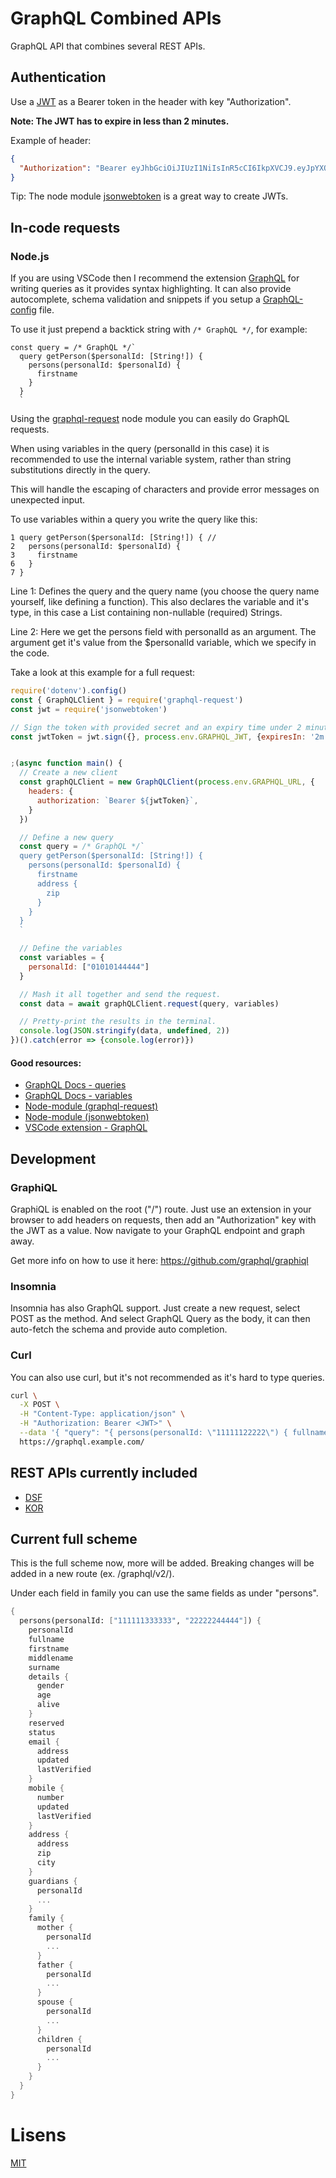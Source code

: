 # GraphQL Combined APIs
GraphQL API that combines several REST APIs.

## Authentication
Use a [JWT](https://jwt.io/) as a Bearer token in the header with key "Authorization".

**Note: The JWT has to expire in less than 2 minutes.**

Example of header:
``` json
{
  "Authorization": "Bearer eyJhbGciOiJIUzI1NiIsInR5cCI6IkpXVCJ9.eyJpYXQiOjE1NTU0MjI2OTAsImV4cCI6MTU1NTQyMjgxMH0.Ts0xn2AF0cWVsAsvlClRU0zlL_lwPvm7lNpGu0hFlZk"
}
```

Tip: The node module [jsonwebtoken](https://www.npmjs.com/package/jsonwebtoken) is a great way to create JWTs.

## In-code requests
### Node.js
If you are using VSCode then I recommend the extension [GraphQL](https://marketplace.visualstudio.com/items?itemName=Prisma.vscode-graphql) for writing queries as it provides syntax highlighting. It can also provide autocomplete, schema validation and snippets if you setup a [GraphQL-config](https://github.com/prisma/graphql-config) file.

To use it just prepend a backtick string with `/* GraphQL */`, for example:

```graph
const query = /* GraphQL */`
  query getPerson($personalId: [String!]) {
    persons(personalId: $personalId) {
      firstname
    }
  }
  `
```

Using the [graphql-request](https://www.npmjs.com/package/graphql-request) node module you can easily do GraphQL requests.

When using variables in the query (personalId in this case) it is recommended to use the internal variable system, rather than string substitutions directly in the query.

This will handle the escaping of characters and provide error messages on unexpected input.

To use variables within a query you write the query like this:
```graph
1 query getPerson($personalId: [String!]) { // 
2   persons(personalId: $personalId) {
3     firstname
6   }
7 }
```

Line 1: Defines the query and the query name (you choose the query name yourself, like defining a function).
This also declares the variable and it's type, in this case a List containing non-nullable (required) Strings.

Line 2: Here we get the persons field with personalId as an argument.
The argument get it's value from the $personalId variable, which we specify in the code.


Take a look at this example for a full request:

```js
require('dotenv').config()
const { GraphQLClient } = require('graphql-request')
const jwt = require('jsonwebtoken')

// Sign the token with provided secret and an expiry time under 2 minutes
const jwtToken = jwt.sign({}, process.env.GRAPHQL_JWT, {expiresIn: '2m'})


;(async function main() {
  // Create a new client
  const graphQLClient = new GraphQLClient(process.env.GRAPHQL_URL, {
    headers: {
      authorization: `Bearer ${jwtToken}`,
    }
  })

  // Define a new query
  const query = /* GraphQL */`
  query getPerson($personalId: [String!]) {
    persons(personalId: $personalId) {
      firstname
      address {
        zip
      }
    }
  }
  `

  // Define the variables
  const variables = {
    personalId: ["01010144444"]
  }

  // Mash it all together and send the request.
  const data = await graphQLClient.request(query, variables)

  // Pretty-print the results in the terminal.
  console.log(JSON.stringify(data, undefined, 2))
})().catch(error => {console.log(error)})
```

#### Good resources:
- [GraphQL Docs - queries](https://graphql.org/learn/queries/)
- [GraphQL Docs - variables](https://graphql.org/learn/queries/#variables)
- [Node-module (graphql-request)](https://www.npmjs.com/package/graphql-request)
- [Node-module (jsonwebtoken)](https://www.npmjs.com/package/jsonwebtoken)
- [VSCode extension - GraphQL](https://marketplace.visualstudio.com/items?itemName=Prisma.vscode-graphql)

## Development
### GraphiQL
GraphiQL is enabled on the root ("/") route.
Just use an extension in your browser to add headers on requests, then add an "Authorization" key with the JWT as a value.
Now navigate to your GraphQL endpoint and graph away.

Get more info on how to use it here: https://github.com/graphql/graphiql

### Insomnia
Insomnia has also GraphQL support.
Just create a new request, select POST as the method.
And select GraphQL Query as the body, it can then auto-fetch the schema and provide auto completion.

### Curl
You can also use curl, but it's not recommended as it's hard to type queries.
```bash
curl \
  -X POST \
  -H "Content-Type: application/json" \
  -H "Authorization: Bearer <JWT>" \
  --data '{ "query": "{ persons(personalId: \"11111122222\") { fullname } }" }' \
  https://graphql.example.com/
```

## REST APIs currently included
- [DSF](https://www.infotorg.no/tjenester/det-sentrale-folkeregister)
- [KOR](https://difi.github.io/idporten-oidc-dokumentasjon/index.html)

## Current full scheme
This is the full scheme now, more will be added.
Breaking changes will be added in a new route (ex. /graphql/v2/).

Under each field in family you can use the same fields as under "persons".


``` scheme
{
  persons(personalId: ["111111333333", "22222244444"]) {
    personalId
    fullname
    firstname
    middlename
    surname
    details {
      gender
      age
      alive
    }
    reserved
    status
    email {
      address
      updated
      lastVerified
    }
    mobile {
      number
      updated
      lastVerified
    }
    address {
      address
      zip
      city
    }
    guardians {
      personalId
      ...
    }
    family {
      mother {
        personalId
        ...
      }
      father {
        personalId
        ...
      }
      spouse {
        personalId
        ...
      }
      children {
        personalId
        ...
      }
    }
  }
}
```

# Lisens

[MIT](LICENSE)
